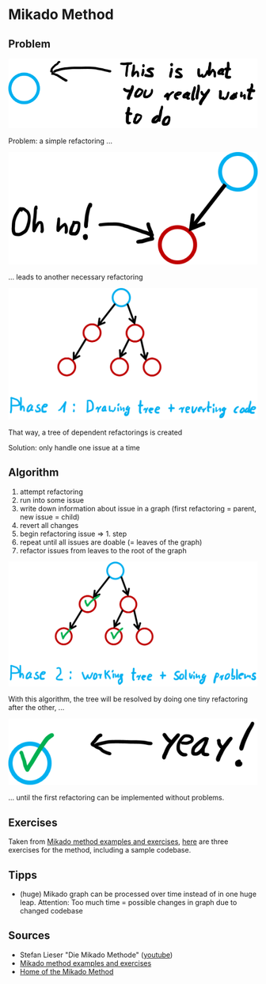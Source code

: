 # Mikado Method
## Problem
![](images/mikado_1.png)

Problem: a simple refactoring ...

![](images/mikado_2.png)

... leads to another necessary refactoring

![](images/mikado_3.png)

That way, a tree of dependent refactorings is created 

Solution: only handle one issue at a time

## Algorithm
1. attempt refactoring
2. run into some issue
3. write down information about issue in a graph (first refactoring = parent, new issue = child)
4. revert all changes
5. begin refactoring issue => 1. step 
6. repeat until all issues are doable (= leaves of the graph)
7. refactor issues from leaves to the root of the graph

![](images/mikado_4.png)

With this algorithm, the tree will be resolved by doing one tiny refactoring after the other, ...

![](images/mikado_5.png)

... until the first refactoring can be implemented without problems. 

## Exercises
Taken from [Mikado method examples and exercises](https://github.com/mikadomethod), [here](spaceExercise/README.md) are three exercises for the method, including a sample codebase. 

## Tipps
- (huge) Mikado graph can be processed over time instead of in one huge leap. Attention: Too much time = possible changes in graph due to changed codebase 

## Sources
- Stefan Lieser "Die Mikado Methode" ([youtube](https://www.youtube.com/watch?v=qtIGDc6LTls))
- [Mikado method examples and exercises](https://github.com/mikadomethod)
- [Home of the Mikado Method](https://mikadomethod.wordpress.com)